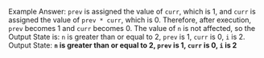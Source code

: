 Example Answer:
`prev` is assigned the value of `curr`, which is 1, and `curr` is assigned the value of `prev * curr`, which is 0. Therefore, after execution, `prev` becomes 1 and `curr` becomes 0. The value of `n` is not affected, so the Output State is: `n` is greater than or equal to 2, `prev` is 1, `curr` is 0, `i` is 2.
Output State: **`n` is greater than or equal to 2, `prev` is 1, `curr` is 0, `i` is 2**